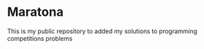 # Maratona

This is my public repository to added my solutions to programming competitions problems
